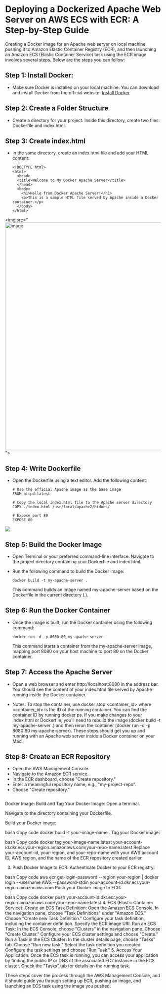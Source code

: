 # Deploying a Dockerized Apache Web Server on AWS ECS with ECR: A Step-by-Step Guide

Creating a Docker image for an Apache web server on local machine, pushing it to Amazon Elastic Container Registry (ECR), and then launching an Amazon ECS (Elastic Container Service) task using the ECR image involves several steps. Below are the steps you can follow:

## Step 1: Install Docker:

  * Make sure Docker is installed on your local machine. You can download and install Docker from the official website: [Install Docker](https://docs.docker.com/engine/install/)

## Step 2: Create a Folder Structure

  * Create a directory for your project. Inside this directory, create two files: Dockerfile and index.html.

## Step 3: Create index.html

  * In the same directory, create an index.html file and add your HTML content:
    
        <!DOCTYPE html>
        <html>
          <head>
          <title>Welcome to My Docker Apache Server</title>
          </head>
          <body>
            <h1>Hello from Docker Apache Server!</h1>
            <p>This is a sample HTML file served by Apache inside a Docker container.</p>
          </body>
        </html>

<img src="<img width="734" alt="image" src="https://github.com/sreedevi-langoju/12weekawsworkshopchallenge-/assets/135724041/900f15a1-b1fb-4014-89d5-31d1a3211038">
">

## Step 4: Write Dockerfile

  * Open the Dockerfile using a text editor. Add the following content:

        # Use the official Apache image as the base image
        FROM httpd:latest

        # Copy the local index.html file to the Apache server directory
        COPY ./index.html /usr/local/apache2/htdocs/

        # Expose port 80
        EXPOSE 80

<img src="https://github.com/sreedevi-langoju/12weekawsworkshopchallenge-/assets/135724041/900f15a1-b1fb-4014-89d5-31d1a3211038">
    
## Step 5: Build the Docker Image

  * Open Terminal or your preferred command-line interface. Navigate to the project directory containing your Dockerfile and 
    index.html.

  * Run the following command to build the Docker image:

        docker build -t my-apache-server .
    
    This command builds an image named my-apache-server based on the Dockerfile in the current directory (.).

## Step 6: Run the Docker Container

  * Once the image is built, run the Docker container using the following command:

        docker run -d -p 8080:80 my-apache-server
    
    This command starts a container from the my-apache-server image, mapping port 8080 on your host machine to port 80 on the      Docker container.

## Step 7: Access the Apache Server

  * Open a web browser and enter http://localhost:8080 in the address bar. You should see the content of your index.html file served by Apache running inside the Docker container.

  * Notes:
    To stop the container, use docker stop <container_id> where <container_id> is the ID of the running container. You can         find the container ID by running docker ps.
    If you make changes to your index.html or Dockerfile, you'll need to rebuild the image (docker build -t my-apache-server       .) and then rerun the container (docker run -d -p 8080:80 my-apache-server).
    These steps should get you up and running with an Apache web server inside a Docker container on your Mac!

## Step 8: Create an ECR Repository

 * Open the AWS Management Console.
 * Navigate to the Amazon ECR service.
 * In the ECR dashboard, choose "Create repository."
 * Enter a meaningful repository name, e.g., "my-project-repo".
 * Choose "Create repository."

<img src=" ">

Docker Image:
Build and Tag Your Docker Image:
Open a terminal.

Navigate to the directory containing your Dockerfile.

Build your Docker image:

bash
Copy code
docker build -t your-image-name .
Tag your Docker image:

bash
Copy code
docker tag your-image-name:latest your-account-id.dkr.ecr.your-region.amazonaws.com/your-repo-name:latest
Replace your-account-id, your-region, and your-repo-name with your AWS account ID, AWS region, and the name of the ECR repository created earlier.

3. Push Docker Image to ECR:
Authenticate Docker to your ECR registry:

bash
Copy code
aws ecr get-login-password --region your-region | docker login --username AWS --password-stdin your-account-id.dkr.ecr.your-region.amazonaws.com
Push your Docker image to ECR:

bash
Copy code
docker push your-account-id.dkr.ecr.your-region.amazonaws.com/your-repo-name:latest
4. ECS (Elastic Container Service):
Create an ECS Task Definition:
Open the Amazon ECS Console.
In the navigation pane, choose "Task Definitions" under "Amazon ECS."
Choose "Create new Task Definition."
Configure your task definition, including the container definition. Specify the ECR image URI.
Run an ECS Task:
In the ECS Console, choose "Clusters" in the navigation pane.
Choose "Create Cluster."
Configure your ECS cluster settings and choose "Create."
Run a Task in the ECS Cluster:
In the cluster details page, choose "Tasks" tab.
Choose "Run new task."
Select the task definition you created.
Configure the task settings and choose "Run Task."
5. Access Your Application:
Once the ECS task is running, you can access your application by finding the public IP or DNS of the associated EC2 instance in the ECS cluster. Check the "Tasks" tab for details on the running task.

These steps cover the process through the AWS Management Console, and it should guide you through setting up ECR, pushing an image, and launching an ECS task using the image you pushed.







